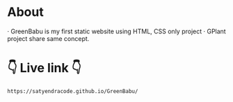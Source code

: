# About
· GreenBabu is my first static website using HTML, CSS only project
· GPlant project share same concept. 
# 👇 Live link 👇
```
https://satyendracode.github.io/GreenBabu/
```
